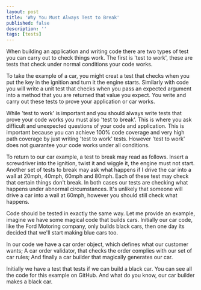 ```yaml
---
layout: post
title: 'Why You Must Always Test to Break'
published: false
description: ''
tags: [tests]
---
```

When building an application and writing code there are two types of test you can carry out to check things work. The first is 'test to work', these are tests that check under normal conditions your code works.

To take the example of a car, you might creat a test that checks when you put the key in the ignition and turn it the engine starts. Similarly with code you will write a unit test that checks when you pass an expected argument into a method that you are returned that value you expect. You write and carry out these tests to prove your application or car works.  

While 'test to work' is important and you should always write tests that prove your code works you must also 'test to break'. This is where you ask difficult and unexpected questions of your code and application. This is important because you can achieve 100% code coverage and very high path coverage by just writing 'test to work' tests. However 'test to work' does not guarantee your code works under all conditions.

To return to our car example, a test to break may read as follows. Insert a screwdriver into the ignition, twist it and wiggle it, the engine must not start. Another set of tests to break may ask what happens if I drive the car into a wall at 20mph, 40mph, 60mph and 80mph. Each of these test may check that certain things don't break. In both cases our tests are checking what happens under abnormal circumstances. It's unlikely that someone will drive a car into a wall at 60mph, however you should still check what happens.

Code should be tested in exactly the same way. Let me provide an example, imagine we have some magical code that builds cars. Initially our car code, like the Ford Motoring company, only builds black cars, then one day its decided that we'll start making blue cars too.

In our code we have a car order object, which defines what our customer wants; A car order validator, that checks the order complies with our set of car rules; And finally a car builder that magically generates our car.

Initially we have a test that tests if we can build a black car. You can see all the code for this example on GitHub. And what do you know, our car builder makes a black car. 